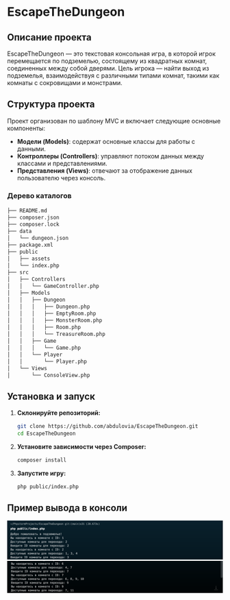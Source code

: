 # EscapeTheDungeon

## Описание проекта

EscapeTheDungeon — это текстовая консольная игра, в которой игрок перемещается по подземелью, состоящему из квадратных комнат, соединенных между собой дверями. Цель игрока — найти выход из подземелья, взаимодействуя с различными типами комнат, такими как комнаты с сокровищами и монстрами.

## Структура проекта

Проект организован по шаблону MVC и включает следующие основные компоненты:

- **Модели (Models)**: содержат основные классы для работы с данными.
- **Контроллеры (Controllers)**: управляют потоком данных между классами и представлениями.
- **Представления (Views)**: отвечают за отображение данных пользователю через консоль.

### Дерево каталогов

```
├── README.md
├── composer.json
├── composer.lock
├── data
│   └── dungeon.json
├── package.xml
├── public
│   ├── assets
│   └── index.php
├── src
│   ├── Controllers
│   │   └── GameController.php
│   ├── Models
│   │   ├── Dungeon
│   │   │   ├── Dungeon.php
│   │   │   ├── EmptyRoom.php
│   │   │   ├── MonsterRoom.php
│   │   │   ├── Room.php
│   │   │   └── TreasureRoom.php
│   │   ├── Game
│   │   │   └── Game.php
│   │   └── Player
│   │       └── Player.php
│   └── Views
│       └── ConsoleView.php
```

## Установка и запуск

1. **Склонируйте репозиторий:**
    ```bash
    git clone https://github.com/abdulovia/EscapeTheDungeon.git
    cd EscapeTheDungeon
    ```

2. **Установите зависимости через Composer:**
    ```bash
    composer install
    ```

3. **Запустите игру:**
    ```bash
    php public/index.php
    ```

## Пример вывода в консоли

![alt text](image-3.png)
![alt text](image-4.png)


